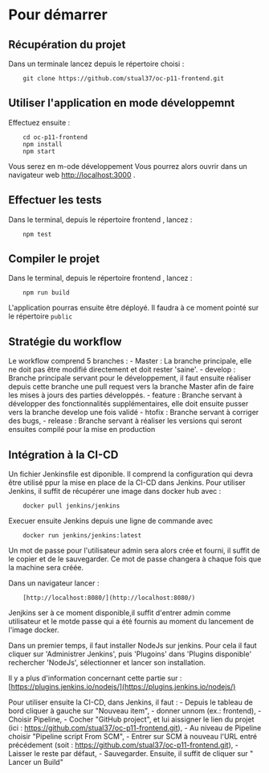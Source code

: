 # Pour démarrer

## Récupération du projet

 Dans un terminale lancez  depuis le répertoire choisi : 

        git clone https://github.com/stual37/oc-p11-frontend.git

## Utiliser l'application en mode développemnt

Effectuez ensuite : 

        cd oc-p11-frontend
        npm install
        npm start

Vous serez en m-ode développement
Vous pourrez alors ouvrir dans un navigateur web  [http://localhost:3000](http://localhost:3000) .

## Effectuer les tests

Dans le terminal, depuis le répertoire frontend , lancez : 

        npm test

## Compiler le projet 

Dans le terminal, depuis le répertoire frontend , lancez : 

        npm run build

L'application pourras ensuite être déployé. 
Il faudra à ce moment pointé sur le répertoire `public`


## Stratégie du workflow

Le workflow comprend 5 branches :
        - Master : La branche principale, elle ne doit pas être modifié directement et doit rester 'saine'.
        - develop : Branche principale servant pour le développement, il faut ensuite réaliser depuis cette branche une pull request vers la branche Master afin de faire les mises à jours des parties développés.
        - feature : Branche servant à développer des fonctionnalités supplémentaires, elle doit ensuite pusser vers la branche develop une fois validé
        - htofix : Branche servant à corriger des bugs,
        - release : Branche servant à réaliser les versions qui seront ensuites compilé pour la mise en production

 ## Intégration à la CI-CD

 Un fichier Jenkinsfile est diponible.
 Il comprend la configuration qui devra être utilisé ppur la mise en place de la CI-CD dans Jenkins.
 Pour utiliser Jenkins, il suffit de récupérer une image dans docker hub avec : 

        docker pull jenkins/jenkins

Execuer ensuite Jenkins depuis une ligne de commande avec 

        docker run jenkins/jenkins:latest

Un mot de passe pour l'utilisateur admin sera alors crée et fourni, il suffit de le copier et de le sauvegarder.
Ce mot de passe changera à chaque fois que la machine sera créée.

Dans un navigateur lancer : 

        [http://localhost:8080/](http://localhost:8080/)

Jenjkins ser à ce moment disponible,il suffit d'entrer admin comme utilisateur et le motde passe qui a été fournis au moment du lancement de l'image docker.

Dans un premier temps, il faut installer NodeJs sur jenkins.
Pour cela il faut cliquer sur 'Administrer Jenkins', puis 'Plugoins' dans 'Plugins disponible' rechercher 'NodeJs', sélectionner et lancer son installation.

Il y a plus d'information concernant cette partie sur :  [https://plugins.jenkins.io/nodejs/](https://plugins.jenkins.io/nodejs/)

Pour utiliser ensuite la CI-CD, dans Jenkins, il faut  : 
        - Depuis le tableau de bord cliquer à gauche sur "Nouveau item",
        - donner unnom (ex.: frontend),
        - Choisir Pipeline,
        - Cocher "GitHub project", et lui aissigner le lien du projet (ici : https://github.com/stual37/oc-p11-frontend.git),
        - Au niveau de Pipeline choisir "Pipeline script From SCM",
        - Entrer sur SCM à nouveau l'URL entré précédement (soit : https://github.com/stual37/oc-p11-frontend.git),
        - Laisser le reste par défaut,
        - Sauvegarder.
Ensuite, il suffit de cliquer sur " Lancer un Build"
